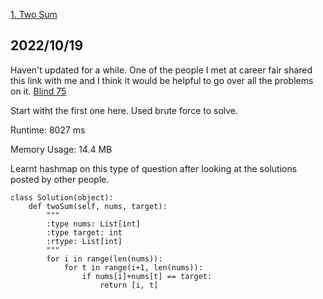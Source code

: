 [1. Two Sum](https://leetcode.com/problems/two-sum/)
## 2022/10/19
Haven't updated for a while. One of the people I met at career fair shared this link with me and I think it would be helpful to go over all the problems on it.
[Blind 75](https://leetcode.com/discuss/general-discussion/460599/blind-75-leetcode-questions)

Start witht the first one here. Used brute force to solve. 

Runtime: 8027 ms

Memory Usage: 14.4 MB

Learnt hashmap on this type of question after looking at the solutions posted by other people.

```
class Solution(object):
    def twoSum(self, nums, target):
        """
        :type nums: List[int]
        :type target: int
        :rtype: List[int]
        """
        for i in range(len(nums)):
            for t in range(i+1, len(nums)):
                if nums[i]+nums[t] == target:
                    return [i, t]
        
```
